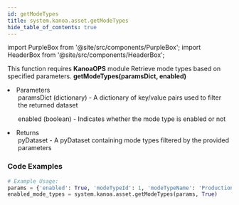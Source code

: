 ```yaml
---
id: getModeTypes
title: system.kanoa.asset.getModeTypes
hide_table_of_contents: true
---
```


import PurpleBox from '@site/src/components/PurpleBox';
import HeaderBox from '@site/src/components/HeaderBox';

<PurpleBox>This function requires <b>KanoaOPS</b> module</PurpleBox>
<HeaderBox header="Description">Retrieve mode types based on specified parameters.</HeaderBox>
<HeaderBox header="Syntax">
    <b>getModeTypes(paramsDict, enabled)</b>
    <li> Parameters <br />
        <ul>paramsDict (dictionary) - A dictionary of key/value pairs used to filter the returned dataset</ul>
        <ul>enabled (boolean) - Indicates whether the mode type is enabled or not</ul>
    </li>
    <li> Returns <br />
        <ul>pyDataset - A pyDataset containing mode types filtered by the provided parameters</ul>
    </li>
</HeaderBox>

### Code Examples

```python
# Example Usage:
params = {'enabled': True, 'modeTypeId': 1, 'modeTypeName': 'Production'}
enabled_mode_types = system.kanoa.asset.getModeTypes(params, True)